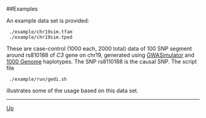 ##Examples

An example data set is provided:

     ./example/chr19sim.tfam
     ./example/chr19sim.tped

These are case-control (1000 each, 2000 total) data of 100 SNP segment around rs810188 of _C3_ gene on chr19, generated using [GWASimulator](http://biostat.mc.vanderbilt.edu/wiki/Main/GWAsimulator) and [1000 Genome](http://www.1000genomes.org) haplotypes. The SNP rs8110188 is the causal SNP. The script file

     ./example/run/gedi.sh

illustrates some of the usage based on this data set.

***
[Up](README.md)
